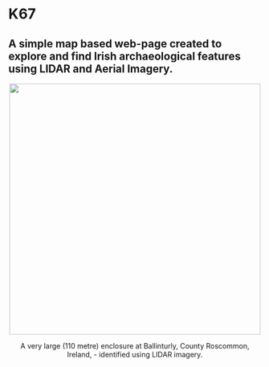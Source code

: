 # K67
<H2>A simple map based web-page created to explore and find Irish archaeological features using LIDAR and Aerial Imagery.</H2>

<p align="center">
  <img width="500" height="500" src="https://github.com/briandoylegit/K67/blob/master/images/Ballinturly.gif">
</p>
<p style="text-align: center;">A very large (110 metre) enclosure at Ballinturly, County Roscommon, Ireland, - identified using LIDAR imagery.</p>

      
